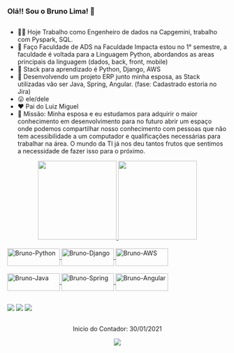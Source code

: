 ### Olá!! Sou o Bruno Lima! 👋
##

- 👨‍💻 Hoje Trabalho como Engenheiro de dados na Capgemini, trabalho com Pyspark, SQL.
- 📖 Faço Faculdade de ADS na Faculdade Impacta estou no 1° semestre, a faculdade é voltada para a Linguagem Python,
      abordandos as areas principais da linguagem (dados, back, front, mobile)
- 📖 Stack para aprendizado é Python, Django, AWS
- 📖 Desenvolvendo um projeto ERP junto minha esposa, as Stack utilizadas vão ser Java, Spring, Angular. (fase: Cadastrado estoria no Jira)
- 😛 ele/dele
- ❤️ Pai do Luiz Miguel
- 🚀 Missão: Minha esposa e eu estudamos para adquirir o maior conhecimento em desenvolvimento para no futuro abrir um espaço onde podemos compartilhar nosso conhecimento com pessoas que não tem acessibilidade a um computador e qualificações necessárias para trabalhar na área. O mundo da TI já nos deu tantos frutos que sentimos a necessidade de fazer isso para o próximo.

<div align="center">
  <a href="https://github.com/brunolikma">
  <img height="180em" src="https://github-readme-stats-beryl.vercel.app/api?username=brunolikma&show_icons=true&theme=dark&include_all_commits=true&count_private=true"/>
  <img height="180em" src="https://github-readme-stats.vercel.app/api/top-langs/?username=brunolikma&layout=compact&langs_count=7&theme=dark"/>
</div>
  <div style="display: inline_block"><br>
  <img align="center" alt="Bruno-Python" height="40" width="120" src="https://img.shields.io/badge/Python-14354C?style=for-the-badge&logo=python&logoColor=white">
  <img align="center" alt="Bruno-Django" height="40" width="120" src="https://img.shields.io/badge/Django-092E20?style=for-the-badge&logo=django&logoColor=white">
  <img align="center" alt="Bruno-AWS" height="40" width="120" src="https://img.shields.io/badge/Amazon_AWS-232F3E?style=for-the-badge&logo=amazon-aws&logoColor=white">
</div>
  <div style="display: inline_block"><br>     
  <img align="center" alt="Bruno-Java" height="40" width="120" src="https://img.shields.io/badge/Java-ED8B00?style=for-the-badge&logo=java&logoColor=white">
  <img align="center" alt="Bruno-Spring" height="40" width="120" src="https://img.shields.io/badge/Spring-6DB33F?style=for-the-badge&logo=spring&logoColor=white">
  <img align="center" alt="Bruno-Angular" height="40" width="120" src="https://img.shields.io/badge/Angular-DD0031?style=for-the-badge&logo=angular&logoColor=white">
  
  ##
  
<div>
  <a href="https://instagram.com/brunols94" target="_blank"><img src="https://img.shields.io/badge/-Instagram-%23E4405F?style=for-the-badge&logo=instagram&logoColor=white" target="_blank"></a>
  <a href = "mailto:brunosssss@gmail.com"><img src="https://img.shields.io/badge/-Gmail-%23333?style=for-the-badge&logo=gmail&logoColor=white" target="_blank"></a>
  <a href="https://www.linkedin.com/in/brunolimadevsp" target="_blank"><img src="https://img.shields.io/badge/-LinkedIn-%230077B5?style=for-the-badge&logo=linkedin&logoColor=white" target="_blank"></a> 
</div>
        
 ##
 
<div>
<p align="center"> Inicio do Contador: 30/01/2021</p>
<p align="center">   <img alingn="center" src="https://profile-counter.glitch.me/brunolikma/count.svg" /></p>        
</div>
